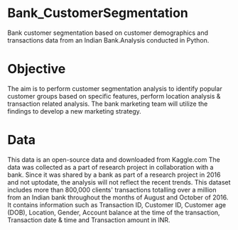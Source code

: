 # Bank_CustomerSegmentation
 Bank customer segmentation based on customer demographics and transactions data from an Indian Bank.Analysis conducted in Python.
 
 # Objective
 The aim is to perform customer segmentation analysis to identify popular customer groups based on specific features, perform location analysis & transaction related analysis. The bank marketing team will utilize the   findings to develop a new marketing strategy.
 
 # Data
 This data is an open-source data and downloaded from Kaggle.com
 The data was collected as a part of research project in collaboration with a bank. Since it was shared by a bank as part of a research project in 2016 and not uptodate, the analysis will not reflect the recent trends.
 This dataset includes more than 800,000 clients' transactions totalling over a million from an Indian bank throughout the months of August and October of 2016. It contains information such as Transaction ID, Customer ID, Customer age (DOB), Location, Gender, Account balance at the time of the transaction, Transaction date & time and Transaction amount in INR.
